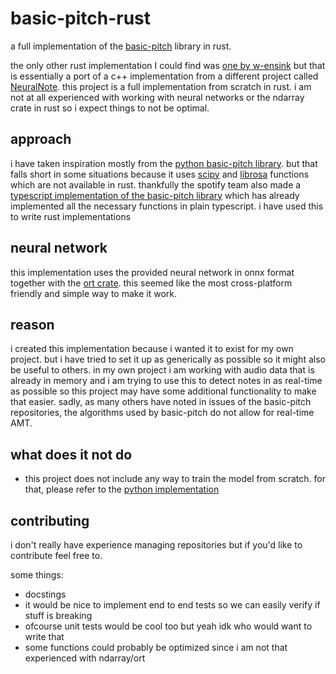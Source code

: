 # basic-pitch-rust

a full implementation of the [basic-pitch](https://github.com/spotify/basic-pitch/) library in rust.

the only other rust implementation I could find was [one by w-ensink](https://github.com/w-ensink/basic_pitch) but that is essentially a port of a c++ implementation from a different project called [NeuralNote](https://github.com/DamRsn/NeuralNote). this project is a full implementation from scratch in rust. i am not at all experienced with working with neural networks or the ndarray crate in rust so i expect things to not be optimal.

## approach
i have taken inspiration mostly from the [python basic-pitch library](https://github.com/spotify/basic-pitch/). but that falls short in some situations because it uses [scipy](https://scipy.org/) and [librosa](https://librosa.org/doc/latest/index.html) functions which are not available in rust. thankfully the spotify team also made a [typescript implementation of the basic-pitch library](https://github.com/spotify/basic-pitch-ts/tree/main) which has already implemented all the necessary functions in plain typescript. i have used this to write rust implementations

## neural network
this implementation uses the provided neural network in onnx format together with the [ort crate](https://crates.io/crates/ort). this seemed like the most cross-platform friendly and simple way to make it work.

## reason
i created this implementation because i wanted it to exist for my own project. but i have tried to set it up as generically as possible so it might also be useful to others. in my own project i am working with audio data that is already in memory and i am trying to use this to detect notes in as real-time as possible so this project may have some additional functionality to make that easier. sadly, as many others have noted in issues of the basic-pitch repositories, the algorithms used by basic-pitch do not allow for real-time AMT.

## what does it not do
- this project does not include any way to train the model from scratch. for that, please refer to the [python implementation](https://github.com/spotify/basic-pitch/)

## contributing
i don't really have experience managing repositories but if you'd like to contribute feel free to.

some things:
- docstings
- it would be nice to implement end to end tests so we can easily verify if stuff is breaking
- ofcourse unit tests would be cool too but yeah idk who would want to write that
- some functions could probably be optimized since i am not that experienced with ndarray/ort
